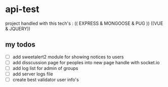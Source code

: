 # api-test

project handled with this tech's : (( EXPRESS & MONGOOSE & PUG )) ((VUE & JQUERY))


## my todos
- [ ] add sweetalert2 module for showing notices to users
- [ ] add disscussion page for peoples into new page handle with socket.io
- [ ] add log list for admin of groups 
- [ ] add server logs file
- [ ] create best validator user info's
